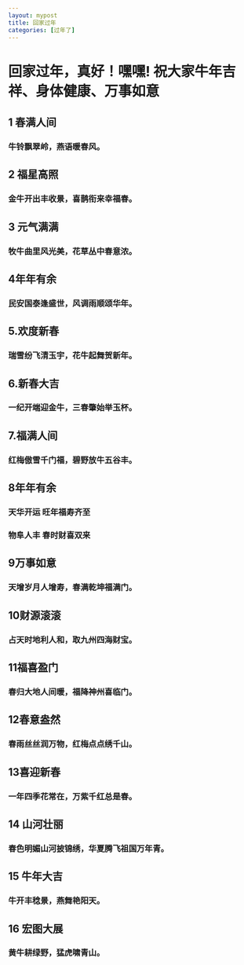 ```yaml
---
layout: mypost
title: 回家过年
categories: [过年了]
---
```

# 回家过年，真好！嘿嘿! 祝大家牛年吉祥、身体健康、万事如意
## 1 春满人间
### 牛铃飘翠岭，燕语暖春风。

## 2 福星高照
### 金牛开出丰收景，喜鹊衔来幸福春。

## 3 元气满满
### 牧牛曲里风光美，花草丛中春意浓。

## 4年年有余

### 民安国泰逢盛世，风调雨顺颂华年。

## 5.欢度新春

### 瑞雪纷飞清玉宇，花牛起舞贺新年。

## 6.新春大吉

### 一纪开端迎金牛，三春肇始举玉杯。

## 7.福满人间

### 红梅傲雪千门福，碧野放牛五谷丰。

## 8年年有余

### 天华开运 旺年福寿齐至

### 物阜人丰 春时财喜双来

## 9万事如意

### 天增岁月人增寿，春满乾坤福满门。

## 10财源滚滚

### 占天时地利人和，取九州四海财宝。

## 11福喜盈门

### 春归大地人间暖，福降神州喜临门。

## 12春意盎然

### 春雨丝丝润万物，红梅点点绣千山。

## 13喜迎新春

### 一年四季花常在，万紫千红总是春。

## 14  山河壮丽

### 春色明媚山河披锦绣，华夏腾飞祖国万年青。

## 15 牛年大吉

### 牛开丰稔景，燕舞艳阳天。

## 16 宏图大展

### 黄牛耕绿野，猛虎啸青山。

